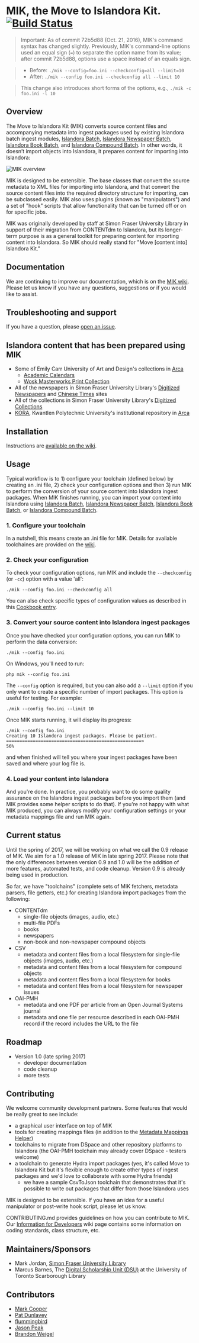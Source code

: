 # MIK, the Move to Islandora Kit. [![Build Status](https://travis-ci.org/MarcusBarnes/mik.png?branch=master)](https://travis-ci.org/MarcusBarnes/mik)

> Important: As of commit  72b5d88 (Oct. 21, 2016), MIK's command syntax has changed slightly. Previously, MIK's command-line options used an equal sign (`=`) to separate the option name from its value; after commit  72b5d88, options use a space instead of an equals sign.

> * Before: `./mik --config=foo.ini --checkconfig=all --limit=10`
> * After: `./mik --config foo.ini --checkconfig all --limit 10`

> This change also introduces short forms of the options, e.g., `./mik -c foo.ini -l 10`

## Overview

The Move to Islandora Kit (MIK) converts source content files and accompanying metadata into ingest packages used by existing Islandora batch ingest modules, [Islandora Batch](https://github.com/Islandora/islandora_batch), [Islandora Newspaper Batch](https://github.com/discoverygarden/islandora_newspaper_batch), [Islandora Book Batch](https://github.com/Islandora/islandora_book_batch), and [Islandora Compound Batch](https://github.com/MarcusBarnes/islandora_compound_batch). In other words, it doesn’t import objects into Islandora, it prepares content for importing into Islandora:

![MIK overview](https://www.dropbox.com/s/6ce0ak8nb1nnv2z/MIK_overview_general.png?dl=1)

MIK is designed to be extensible. The base classes that convert the source metadata to XML files for importing into Islandora, and that convert the source content files into the required directory structure for importing, can be subclassed easily. MIK also uses plugins (known as "manipulators") and a set of "hook" scripts that allow functionality that can be turned off or on for specific jobs.

MIK was originally developed by staff at Simon Fraser University Library in support of their migration from CONTENTdm to Islandora, but its longer-term purpose is as a general toolkit for preparing content for importing content into Islandora. So MIK should really stand for "Move [content into] Islandora Kit."

## Documentation

We are continuing to improve our documentation, which is on the [MIK wiki](https://github.com/MarcusBarnes/mik/wiki). Please let us know if you have any questions, suggestions or if you would like to assist.

## Troubleshooting and support

If you have a question, please [open an issue](https://github.com/MarcusBarnes/mik/issues).

## Islandora content that has been prepared using MIK

* Some of Emily Carr University of Art and Design's collections in [Arca](http://arcabc.ca/)
  * [Academic Calendars](http://arcabc.ca/islandora/object/ecuad:cals)
  * [Wosk Masterworks Print Collection](arcabc.ca/islandora/object/ecuad:wosk)
* All of the newspapers in Simon Fraser University Library's [Digitized Newspapers](http://newspapers.lib.sfu.ca/) and [Chinese Times](http://chinesetimes.lib.sfu.ca/) sites
* All of the collections in Simon Fraser University Library's [Digitized Collections](http://digital.lib.sfu.ca/)
* [KORA](http://kora.kpu.ca/), Kwantlen Polytechnic University's institutional repository in [Arca](http://arcabc.ca/)

## Installation

Instructions are [available on the wiki](https://github.com/MarcusBarnes/mik/wiki/Installation).

## Usage

Typical workflow is to 1) configure your toolchain (defined below) by creating an .ini file, 2) check your configuration options and then 3) run MIK to perform the conversion of your source content into Islandora ingest packages. When MIK finishes running, you can import your content into Islandora using [Islandora Batch](https://github.com/Islandora/islandora_batch), [Islandora Newspaper Batch](https://github.com/discoverygarden/islandora_newspaper_batch), [Islandora Book Batch](https://github.com/Islandora/islandora_book_batch), or [Islandora Compound Batch](https://github.com/MarcusBarnes/islandora_compound_batch).

### 1. Configure your toolchain

In a nutshell, this means create an .ini file for MIK. Details for available toolchaines are provided on the [wiki](https://github.com/MarcusBarnes/mik/wiki/Toolchains).

### 2. Check your configuration

To check your configuration options, run MIK and include the `--checkconfig` (or `-cc`) option with a value 'all':

```./mik --config foo.ini --checkconfig all```

You can also check specific types of configuration values as described in this [Cookbook entry](https://github.com/MarcusBarnes/mik/wiki/Cookbook:-Check-your-MIK-configuration-values).

### 3. Convert your source content into Islandora ingest packages

Once you have checked your configuration options, you can run MIK to perform the data conversion:

```./mik --config foo.ini```

On Windows, you'll need to run:

```php mik --config foo.ini```

The `--config` option is required, but you can also add a `--limit` option if you only want to create a specific number of import packages. This option is useful for testing. For example:

```./mik --config foo.ini --limit 10```

Once MIK starts running, it will display its progress:

```
./mik --config foo.ini
Creating 10 Islandora ingest packages. Please be patient.
===================================================>                          56%
```

and when finished will tell you where your ingest packages have been saved and where your log file is.

### 4. Load your content into Islandora

And you're done. In practice, you probably want to do some quality assurance on the Islandora ingest packages before you import them (and MIK provides some helper scripts to do that). If you're not happy with what MIK produced, you can always modify your configuration settings or your metadata mappings file and run MIK again.

## Current status

Until the spring of 2017, we will be working on what we call the 0.9 release of MIK. We aim for a 1.0 release of MIK in late spring 2017. Please note that the only differences between version 0.9 and 1.0 will be the addition of more features, automated tests, and code cleanup. Version 0.9 is already being used in production.

So far, we have "toolchains" (complete sets of MIK fetchers, metadata parsers, file getters, etc.) for creating Islandora import packages from the following:

* CONTENTdm
  * single-file objects (images, audio, etc.)
  * multi-file PDFs
  * books
  * newspapers
  * non-book and non-newspaper compound objects
* CSV
  * metadata and content files from a local filesystem for single-file objects (images, audio, etc.)
  * metadata and content files from a local filesystem for compound objects
  * metadata and content files from a local filesystem for books
  * metadata and content files from a local filesystem for newspaper issues
* OAI-PMH
  * metadata and one PDF per article from an Open Journal Systems journal
  * metadata and one file per resource described in each OAI-PMH record if the record includes the URL to the file

## Roadmap

* Version 1.0 (late spring 2017)
  * developer documentation
  * code cleanup
  * more tests

## Contributing

We welcome community development partners. Some features that would be really great to see include:

* a graphical user interface on top of MIK
* tools for creating mappings files (in addition to the [Metadata Mappings Helper](https://github.com/MarcusBarnes/mik/wiki/Cookbook:-Using-the-Metadata-Mappings-Helper))
* toolchains to migrate from DSpace and other repository platforms to Islandora (the OAI-PMH toolchain may already cover DSpace - testers welcome)
* a toolchain to generate Hydra import packages (yes, it's called Move to Islandora Kit but it's flexible enough to create other types of ingest packages and we'd love to collaborate with some Hydra friends)
  * we have a sample CsvToJson toolchain that demonstrates that it's possible to write out packages that differ from those Islandora uses

MIK is designed to be extensible. If you have an idea for a useful manipulator or post-write hook script, please let us know.

CONTRIBUTING.md provides guidelines on how you can contribute to MIK. Our [Information for Developers](https://github.com/MarcusBarnes/mik/wiki/Information-for-developers) wiki page contains some information on coding standards, class structure, etc.

## Maintainers/Sponsors

* Mark Jordan, [Simon Fraser University Library](http://www.lib.sfu.ca/)
* Marcus Barnes, The [Digital Scholarship Unit (DSU)](https://www.utsc.utoronto.ca/digitalscholarship/) at the University of Toronto Scarborough Library

## Contributors

* [Mark Cooper](https://github.com/mark-cooper)
* [Pat Dunlavey](https://github.com/patdunlavey)
* [flummingbird](https://github.com/flummingbird)
* [Jason Peak](https://github.com/jpeak5)
* [Brandon Weigel](https://github.com/bondjimbond)


